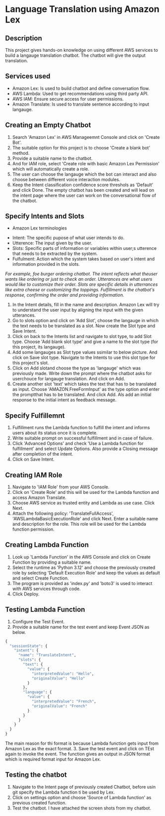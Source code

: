 # Language Translation using Amazon Lex

## Description
This project gives hands-on knowledge on using different AWS services to build a langauge translation chatbot. The chatbot will give the output translation.

## Services used
* Amazon Lex: Is used to build chatbot and define conversation flow.
* AWS Lambda: Used to get recommendations using third party API.
* AWS IAM: Ensure secure access for user permissions.
* Amazon Translate: Is used to translate sentence according to input langauge.

## Creating an Empty Chatbot
1. Search 'Amazon Lex' in AWS Manageemnt Console and click on 'Create Bot'.
2. The suitable option for this project is to choose 'Create a blank bot' method.
3. Provide a suitable name to the chatbot.
4. And for IAM role, select 'Create role with basic Amazon Lex Permission' which will automatically create a role.
5. The user can choose the langauge which the bot can interact and also choose between different voice interaction modules.
6. Keep the Intent classification confidence score threshols as 'Default' and click Done. The empty chatbot has been created and will lead on the intent page where the user can work on the conversational flow of the chatbot.

## Specify Intents and Slots
 * Amazon Lex terminologies
- Intent: The specific pupose of what user intends to do.
- Utterence: The input given by the user.
- Slots: Specific parts of information or variables within user;s utterence that needs to be extracted by the system.
- Fulfulment: Action which the system takes based on user's intent and information provided in the slots.

 *For example, foe burger ordering chatbot. The intent reflects what theuser wants like ordering or just to check an order. Utterances are what users would like to customize their order. Slots are specific details in utterrances like extra cheese or customizing the toppings. Fulfillment is the chatbot's response, confirming the order and providing information.*

1. In the Intent details, fill in the name and description. Amazon Lex will try to understand the user input by aligning the input with the given utterances.
2. Go to slots option and click on 'Add Slot', choose the langauge in which the text needs to be translated as a slot. Now create the Slot type and Save Intent.
3. Click on back to the Intents list and navigate to slot type, to add Slot type. Choose 'Add blank slot type' and give a name to the slot type (for this project, its langauge).
4. Add some langauges as Slot type values ssimilar to below picture. And click on Save slot type. Navigate to the Intents to use this slot type for this project's slot.
5. Click on Add slotand choose the type as 'langauge' which was previously made. Write down the prompt where the chatbot asks for userchouce for langauge translation. And click on Add.
6. Create another slot 'text' which takes the text that has to be translated as input. Choose 'AMAZON.FreeFormInput' as the type option and enter the promptthat has to be translated. And click Add. Als add an initial response to the initial intent as feedback message.

## Specify Fulfillemnt
1. Fulfillment runs the Lambda function to fulfill the intent and informs users about its status once it is complete.
2. Write suitable prompt on successful fulfillment and in case of failure.
3. Click 'Advanced Options' and check 'Use a Lambda function for fulfillment' and select Update Options. Also provide a Closing message after completion of the intent.
4. Click on Save Intent.

## Creating IAM Role
1. Navigate to 'IAM Role' from your AWS Console.
2. Click on 'Create Role' and this will be used for the Lambda function and access Amazon Translate.
3. Choose AWS service as trusted entity and Lambda as use case. Click Next.
4. Attach the following policy: 'TranslateFullAccess', 'AWSLambdaBasicExecutionRole' and click Next. Enter a suitable name and description for the role. This role will be used for the Lambda function permission.

## Creating Lambda Function
1. Look up 'Lambda Function' in the AWS Console and click on Create Function by providing a suitable name.
2. Select the runtime as 'Python 3.12' and choose the previously created role by selecting 'Default Execution Role' and keep the values as default and select Create Function.
3. The program is provided as 'index.py' and 'boto3' is used to interact with AWS services through code.
4. Click Deploy.

## Testing Lambda Function
1. Configure the Test Event.
2. Provide a suitable name for the test event and keep Event JSON as below.
```Python
{
  "sessionState": {
    "intent": {
      "name": "TranslateIntent",
      "slots": {
        "text": {
          "value": {
            "interpretedValue": "Hello",
            "originalValue": "Hello"
          }
        },
        "language": {
          "value": {
            "interpretedValue": "French",
            "originalValue": "French"
          }
        }
      }
    }
  }
}
```
The main reason for thi format is because Lambda function gets input from Amazon Lex as the exact format.
3. Save the test event and click on TEst again to invoke the event. The function gives an output in JSON format which is required format input for Amazon Lex.

## Testing the chatbot
1. Navigate to the Intent page of previously created Chatbot, before usin git specify the Lambda function ti be used by Lex.
2. Click on settings option and choose 'Source of Lambda function' as previous created function.
3. Test the chatbot. I have attached the screen shots from my chatbot.
